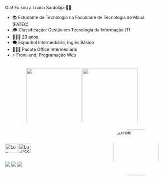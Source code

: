 Olá! Eu sou a Luana Santolaja 👋🏻
- 📚 Estudante de Tecnologia na Faculdade de Tecnologia de Mauá (FATEC)
- 🎓 Classificação: Gestão em Tecnologia da Informação /TI
- 🙋🏻‍♀️ 23 anos
- 🗨️ Espanhol Intermediário, Inglês Básico
- 👩🏻‍💻 Pacote Office Intermediário
- ⚡ Front-end; Programação Web

##

<div align="center">
    <img height="180em" src="https://github-readme-stats.vercel.app/api?username=luanasantolaja&show_icons=true&theme=midnight-purple&include_all_commits=true&count_private=true"/>
    <img height="180em" src="https://github-readme-stats.vercel.app/api/top-langs/?username=luanasantolaja&layout=compact&langs_count=7&theme=midnight-purple"/>
</div>


<div style="display: inline_block"><br>
<img align="right" alt="Lu-pic" height="150" style="border-radius:50px;"src="https://share-cdn.picrew.me/shareImg/org/202203/ 338224_R5l7RfAq.png">
</div>
                                                                                
##

</div>
<div style="display: inline_block"><br>
<img align="center" alt="Lu-HTML" height="30" width="40" src="https://cdn-icons-png.flaticon.com/512/5968/5968267.png">
<img align="center" alt="Lu-CSS" height="30" width="40" src="https://cdn-icons-png.flaticon.com/512/5968/5968242.png">
</div>

##

<div>
<a href="https://br.linkedin.com/in/luana-santolaja-170a3a165" target="_blank"><img src="https://img.shields.io/badge/LinkedIn-0077B5? style=for-the-badge&logo=linkedin&logoColor=white" target="__blank"></a>
<a href="https://api.whatsapp.com/send?phone=5511951498299&text=Ol%C3%A1%2C%20acessei%20seu%20n%C3%BAmero%20pelo%20GitHub%20%3A" target=" _blank"><img src="https://img.shields.io/badge/WhatsApp-25D366?style=for-the-badge&logo=whatsapp&logoColor=white" target="__blank"></a>
<a href="https://www.instagram.com/luanasantolaja" target="_blank"><img src="https://img.shields.io/badge/-Instagram-%23E4405F?style=for- the- badge&logo=instagram&logoColor=white" target="__blank"></a>



</div>
